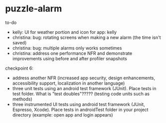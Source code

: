 # puzzle-alarm
to-do
- kelly: UI for weather portion and icon for app: kelly
- christina: bug: rotating screens when making a new alarm (the time isn't saved)
- christina: bug: multiple alarms only works sometimes
- christina: address one performance NFR and demonstrate improvements using before and after profiler snapshots

checkpoint 6:
- address another NFR (increased app security, design enhancements, accessibility support, localization in another language)
- three unit tests using an android test framework (JUnit). Place tests in test folder. What is "test doubles"????? (testing code units such as methods)
- three instrumented UI tests using android test framework (JUnit, Espresso, Xcode). Place tests in androidTest folder in your project directory (example: open app and login appears)

